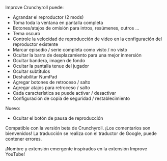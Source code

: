 Improve Crunchyroll puede:
 - Agrandar el reproductor (2 mods)
 - Toma toda la ventana en pantalla completa
 - Botones/atajos de omisión para intros, resúmenes, outros ...
 - Tema oscuro
 - Controle la velocidad de reproducción de video en la configuración del reproductor existente
 - Marcar episodio / serie completa como visto / no visto
 - Ocultar la barra de desplazamiento para una mejor inmersión
 - Ocultar bandera, imagen de fondo
 - Ocultar la pantalla tenue del jugador
 - Ocultar subtítulos
 - Deshabilitar NumPad
 - Agregar botones de retroceso / salto
 - Agregar atajos para retroceso / salto
 - Cada característica se puede activar / desactivar
 - Configuración de copia de seguridad / restablecimiento

Nuevo:
- Ocultar el botón de pausa de reproducción

Compatible con la versión beta de Crunchyroll.
¡Los comentarios son bienvenidos!
La traducción se realiza con el traductor de Google, puede contener errores.

¡Nombre y extensión emergente inspirados en la extensión Improve YouTube!
